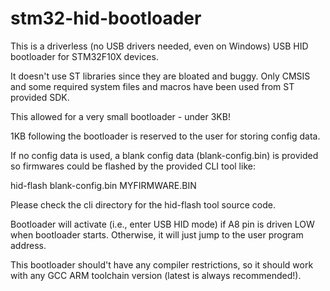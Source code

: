 # stm32-hid-bootloader

This is a driverless (no USB drivers needed, even on Windows) USB HID bootloader
for STM32F10X devices. 

It doesn't use ST libraries since they are bloated and buggy. Only CMSIS and
some required system files and macros have been used from ST provided SDK.

This allowed for a very small bootloader - under 3KB!

1KB following the bootloader is reserved to the user for storing config data. 

If no config data is used, a blank config data (blank-config.bin) is provided so
firmwares could be flashed by the provided CLI tool like:

hid-flash blank-config.bin MYFIRMWARE.BIN

Please check the cli directory for the hid-flash tool source code.

Bootloader will activate (i.e., enter USB HID mode) if A8 pin is driven LOW when
bootloader starts. Otherwise, it will just jump to the user program address.

This bootloader should't have any compiler restrictions, so it should work with
any GCC ARM toolchain version (latest is always recommended!).
